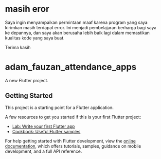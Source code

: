 # masih eror
Saya ingin menyampaikan permintaan maaf karena program yang saya kirimkan masih terdapat error. Ini menjadi pembelajaran berharga bagi saya ke depannya, dan saya akan berusaha lebih baik lagi dalam memastikan kualitas kode yang saya buat.

Terima kasih 

# adam_fauzan_attendance_apps

A new Flutter project.

## Getting Started

This project is a starting point for a Flutter application.

A few resources to get you started if this is your first Flutter project:

- [Lab: Write your first Flutter app](https://docs.flutter.dev/get-started/codelab)
- [Cookbook: Useful Flutter samples](https://docs.flutter.dev/cookbook)

For help getting started with Flutter development, view the
[online documentation](https://docs.flutter.dev/), which offers tutorials,
samples, guidance on mobile development, and a full API reference.
